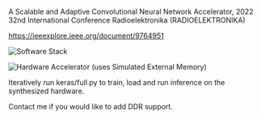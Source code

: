 A Scalable and Adaptive Convolutional Neural Network Accelerator, 2022 32nd International Conference Radioelektronika (RADIOELEKTRONIKA)

https://ieeexplore.ieee.org/document/9764951

![Software Stack](https://github.com/user-attachments/assets/4100e1c1-5b74-40a7-bcf5-5a9bb88b7338)

![Hardware Accelerator](https://github.com/user-attachments/assets/3fed2894-618a-4c92-b10b-0a1c6f970d6a)
(uses Simulated External Memory)

Iteratively run keras/full.py to train, load and run inference on the synthesized hardware.



Contact me if you would like to add DDR support.
